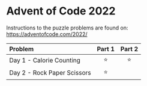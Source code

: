 # Advent of Code 2022

Instructions to the puzzle problems are found on: https://adventofcode.com/2022/

| **Problem**                 | Part 1 | Part 2 |
|:----------------------------|:------:|:------:|
| Day 1 - Calorie Counting    | :star: | :star: |
| Day 2 - Rock Paper Scissors | :star: |        |